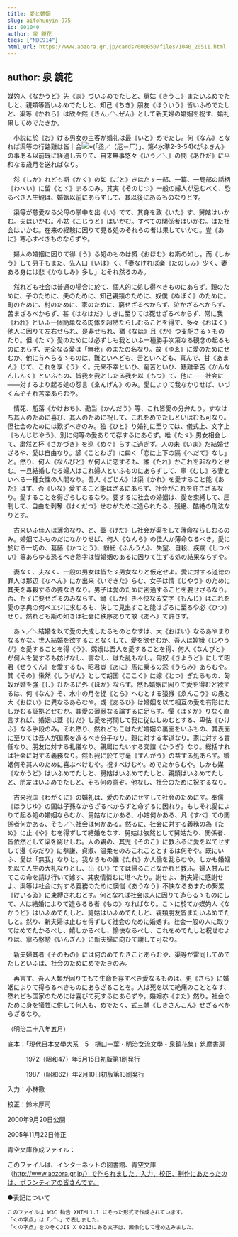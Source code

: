 ```yaml
---
title: 愛と婚姻
slug: aitohunyin-975
id: 001040
author: 泉 鏡花
tags: ["NDC914"]
html_url: https://www.aozora.gr.jp/cards/000050/files/1040_20511.html
---
```


## author: 泉 鏡花

媒妁人《なかうど》先《ま》づいふめでたしと、舅姑《きうこ》またいふめでたしと、親類等皆いふめでたしと、知己《ちき》朋友《ほういう》皆いふめでたしと、渠等《かれら》は欣々然《きん／＼ぜん》として新夫婦の婚姻を祝す、婚礼果してめでたきか。

　小説に於《お》ける男女の主客が婚礼は最《いと》めでたし。何《なん》となれば渠等の行路難は皆｜合![※(「丞／（厄－厂）」、第4水準2-3-54)](https://www.aozora.gr.jp/cards/000050/files/../../../gaiji/2-03/2-03-54.png)《がふきん》の事ある以前既に経過し去りて、自来無事悠々《いう／＼》の間《あひだ》に平和なる歳月を送ればなり。

　然《しか》れども斯《かく》の如《ごと》きはたゞ一部、一篇、一局部の話柄《わへい》に留《とゞ》まるのみ。其実《そのじつ》一般の婦人が忌むべく、恐るべき人生観は、婚姻以前にあらずして、其以後にあるものなりとす。

　渠等が慈愛なる父母の掌中を出《い》でて、其身を致《いた》す、舅姑はいかむ。夫はいかむ。小姑《こじうと》はいかむ。すべての関係者はいかむ。はた社会はいかむ。在来の経験に因りて見る処のそれらの者は果していかむ。豈《あに》寒心すべきものならずや。

　婦人の婚姻に因りて得《う》る処のものは概《おほむ》ね斯の如し。而《しかう》して男子もまた、先人曰《いは》く、「妻なければ楽《たのしみ》少く、妻ある身には悲《かなしみ》多し」とそれ然るのみ。

　然れども社会は普通の場合に於て、個人的に処し得べきものにあらず。親のために、子のために、夫のために、知己親類のために、奴僕《ぬぼく》のために。町のために、村のために、家のために、窮せざるべからず、泣かざるべからず、苦まざるべからず、甚《はなはだ》しきに至りては死せざるべからず、常に我《われ》といふ一個簡単なる肉体を超然たらしむることを得で、多々《おほく》他人に因りて左右せられ、是非せられ、猶《なほ》且《か》つ支配さるゝものたり。但《たゞ》愛のためには必ずしも我といふ一種勝手次第なる観念の起るものにあらず、完全なる愛は「無我」のまたの名なり。故《ゆゑ》に愛のためにせむか、他に与へらるゝものは、難といへども、苦といへども、喜んで、甘《あまん》じて、これを享《う》く。元来不幸といひ、窮苦といひ、艱難辛苦《かんなんしんく》といふもの、皆我を我としたる我を以《もつ》て、他に――社会に――対するより起る処の怨言《ゑんげん》のみ。愛によりて我なかりせば、いづくんぞそれ苦楽あらむや。

　情死、駈落《かけおち》、勘当《かんだう》等、これ皆愛の分弁たり。すなはち其人のために喜び、其人のために祝して、これをめでたしといはむも可なり。但社会のためには歎ずべきのみ。独《ひと》り婚礼に至りては、儀式上、文字上《もんじじやう》、別に何等の愛ありて存するにあらず。唯《たゞ》男女相会して、粛然と杯《さかづき》を巡《めぐ》らすに過ぎず。人の未《いま》だ結婚せざるや、愛は自由なり。諺《ことわざ》に曰く「恋に上下の隔《へだて》なし」と。然り、何人《なんぴと》が何人に恋するも、誰《たれ》かこれを非なりとせむ。一旦結婚したる婦人はこれ婦人といふものにあらずして、寧《むし》ろ妻といへる一種女性の人間なり。吾人《ごじん》は渠《かれ》を愛すること能《あた》はず、否《いな》愛すること能はざるにあらず、社会がこれを許さざるなり。愛することを得ざらしむるなり。要するに社会の婚姻は、愛を束縛して、圧制して、自由を剥奪《はくだつ》せむがために造られたる、残絶、酷絶の刑法なりとす。

　古来いふ佳人は薄命なり、と、蓋《けだ》し社会が渠をして薄命ならしむるのみ。婚姻てふものだになかりせば、何人《なんら》の佳人か薄命なるべき。愛に於ける一切の、葛藤《かつとう》、紛紜《ふんうん》、失望、自殺、疾病《しつぺい》等あらゆる恐るべき熟字は皆婚姻のあるに因りて生ずる処の結果ならずや。

　妻なく、夫なく、一般の男女は皆たゞ男女なりと仮定せよ。愛に対する道徳の罪人は那辺《なへん》にか出来《いできた》らむ、女子は情《じやう》のために其夫を毒殺するの要なきなり。男子は愛のために密通することを要せざるなり。否、たゞに要せざるのみならず、爾《しか》き不快なる文字《もんじ》はこれを愛の字典の何ペエジに求むるも、決して見出すこと能はざるに至るや必《ひつ》せり。然れども斯の如きは社会に秩序ありて敢《あへ》て許さず。

　あゝ／＼結婚を以て愛の大成したるものとなすは、大《おほい》なるあやまりなるかな。世人結婚を欲することなくして、愛を欲せむか、吾人は嫦娥《じやうが》を愛することを得《う》、嫦娥は吾人を愛することを得、何人《なんぴと》が何人を愛するも妨げなし、害なし、はた乱もなし。匈奴《きようど》にして昭君《せうくん》を愛するも、昭君豈《あに》馬に乗るの怨《うらみ》あらむや。其《その》愀然《しうぜん》として胡国《ここく》に嫁《とつ》ぎたるもの、匈奴が婚を強《し》ひたるに外《ほか》ならず。然も婚姻に因りて愛を得むと欲するは、何《なん》ぞ、水中の月を捉《とら》へむとする猿猴《ゑんこう》の愚と大《おほい》に異なるあらむや。或《あるひ》は婚姻を以て相互の愛を有形にたしかむる証拠とせむか。其愛の薄弱なる論ずるに足らず。憚《はゞか》りなく直言すれば、婚姻は蓋《けだ》し愛を拷問して我に従はしめむとする、卑怯《ひけふ》なる手段のみ。それ然り、然れどもこはただ婚姻の裏面をいふもの、其表面に至りては吾人が国家を造るべき分子なり。親に対する孝道なり。家に対する責任なり。朋友に対する礼儀なり。親属にたいする交誼《かうぎ》なり。総括すれば社会に対する義務なり。然も我に於て寸毫《すんがう》の益する処あらず。婚姻何ぞ其人のために喜ぶべけむや。祝すべけむや。めでたからむや。しかも媒《なかうど》はいふめでたしと、舅姑はいふめでたしと、親類はいふめでたしと、朋友はいふめでたしと、そも何の意ぞ。他なし、社会のために祝するなり。

　古来我国《わがくに》の婚礼は、愛のためにせずして社会のためにす。奉儒《ほうじゆ》の国は子孫なからざるべからずと命ずるに因れり。もしそれ愛によりて起る処の婚姻ならむか、舅姑なにかある、小姑何かある、凡《すべ》ての関係者何かある、そも／＼社会は何かある。然るに、社会に対する義務の為《ため》に止《や》むを得ずして結婚をなす、舅姑は依然として舅姑たり、関係者、皆依然として渠を窮せしむ。人の親の、其児《そのこ》に教ふるに愛を以てせずして漫《みだり》に恭謙、貞淑、温柔をのみこれこととするは何ぞや。既にいふ、愛は「無我」なりと。我なきもの誰《たれ》か人倫を乱らむや。しかも婚姻を以て人生の大礼なりとし、出《い》でては帰ることなかれと教ふ。婦人甘んじてこの命を請け行いて嫁す、其衷情憐むに堪へたり。謝せよ、新夫婦に感謝せよ、渠等は社会に対する義務のために懊悩《あうなう》不快なるあまたの繋累《けいるゐ》に束縛されむとす。何となれば社会は人に因りて造らるゝものにして、人は結婚によりて造らるる者《もの》なればなり。こゝに於てか媒妁人《なかうど》はいふめでたしと、舅姑はいふめでたしと、親類朋友皆またいふめでたしと。然り、新夫婦は止むを得ずして社会のために婚姻す。社会一般の人に取りてはめでたかるべし、嬉しかるべし、愉快なるべし、これをめでたしと祝せむよりは、寧ろ慇懃《いんぎん》に新夫婦に向ひて謝して可なり。

　新夫婦其者《そのもの》には何のめでたきことあらむや、渠等が雷同してめでたしといふは、社会のためにめでたきのみ。

　再言す、吾人人類が因りてもて生命を存すべき愛なるものは、更《さら》に婚姻によりて得らるべきものにあらざることを。人は死を以て絶痛のこととなす、然れども国家のためには喜びて死するにあらずや。婚姻亦《また》然り。社会のために身を犠牲に供して何人も、めでたく、式三献《しきさんこん》せざるべからざるなり。

（明治二十八年五月）













底本：「現代日本文學大系　5　樋口一葉・明治女流文學・泉鏡花集」筑摩書房


　　　1972（昭和47）年5月15日初版第1刷発行

　　　1987（昭和62）年2月10日初版第13刷発行

入力：小林徹

校正：鈴木厚司

2000年9月20日公開

2005年11月22日修正

青空文庫作成ファイル：

このファイルは、インターネットの図書館、青空文庫（http://www.aozora.gr.jp/）で作られました。入力、校正、制作にあたったのは、ボランティアの皆さんです。









●表記について


	このファイルは W3C 勧告 XHTML1.1 にそった形式で作成されています。
	「くの字点」は「／＼」で表しました。
	「くの字点」をのぞくJIS X 0213にある文字は、画像化して埋め込みました。